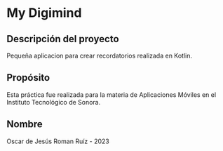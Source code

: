 # My Digimind
## Descripción del proyecto
Pequeña aplicacion para crear recordatorios realizada en Kotlin.

## Propósito
Esta práctica fue realizada para la materia de Aplicaciones Móviles en el Instituto Tecnológico de Sonora.

## Nombre
Oscar de Jesús Roman Ruíz - 2023
